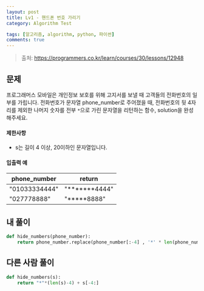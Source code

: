 ```yaml
---
layout: post
title: Lv1 - 핸드폰 번호 가리기
category: Algorithm Test

tags: [알고리즘, algorithm, python, 파이썬]
comments: true
---
```

> 출처: https://programmers.co.kr/learn/courses/30/lessons/12948

## 문제
프로그래머스 모바일은 개인정보 보호를 위해 고지서를 보낼 때 고객들의 전화번호의 일부를 가립니다.
전화번호가 문자열 phone_number로 주어졌을 때, 전화번호의 뒷 4자리를 제외한 나머지 숫자를 전부 `*`으로 가린 문자열을 리턴하는 함수, solution을 완성해주세요.

#### 제한사항
- s는 길이 4 이상, 20이하인 문자열입니다.

#### 입출력 예
phone_number | return 
--- | -------
"01033334444"    | "*******4444"
"027778888"    | "*****8888"

## 내 풀이
```python
def hide_numbers(phone_number):
    return phone_number.replace(phone_number[:-4] , '*' * len(phone_number[:-4]))
```

## 다른 사람 풀이
```python
def hide_numbers(s):
    return "*"*(len(s)-4) + s[-4:]
```